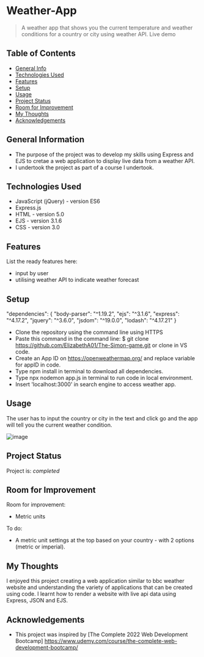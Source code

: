 # Weather-App

> A weather app that shows you the current temperature and weather conditions for a country or city using weather API. 
> Live demo 

## Table of Contents
* [General Info](#general-information)
* [Technologies Used](#technologies-used)
* [Features](#features)
* [Setup](#setup)
* [Usage](#usage)
* [Project Status](#project-status)
* [Room for Improvement](#room-for-improvement)
* [My Thoughts](#my-thoughts)
* [Acknowledgements](#acknowledgements)


## General Information
- The purpose of the project was to develop my skills using Express and EJS to cretae a web application to display live data from a weather API. 
- I undertook the project as part of a course I undertook.

## Technologies Used
- JavaScript (jQuery) - version ES6 
- Express.js
- HTML - version 5.0
- EJS - version 3.1.6
- CSS - version 3.0


## Features
List the ready features here:
- input by user
- utilising weather API to indicate weather forecast


## Setup
"dependencies": {
    "body-parser": "^1.19.2",
    "ejs": "^3.1.6",
    "express": "^4.17.2",
    "jquery": "^3.6.0",
    "jsdom": "^19.0.0",
    "lodash": "^4.17.21"
  }

- Clone the repository using the command line using HTTPS
- Paste this command in the command line: $ git clone https://github.com/ElizabethA01/The-Simon-game.git or clone in VS code. 
- Create an App ID on https://openweathermap.org/ and replace variable for appID in code.
- Type npm install in terminal to download all dependencies.
- Type npx nodemon app.js in terminal to run code in local environment.
- Insert 'localhost:3000' in search engine to access weather app.


## Usage
The user has to input the country or city in the text and click go and the app will tell you the current weather condition. 

![image](https://user-images.githubusercontent.com/91877366/188286923-b556e8fc-0b34-462f-b333-59b108533e60.png)


## Project Status
Project is: _completed_


## Room for Improvement
Room for improvement:
- Metric units 

To do:
- A metric unit settings at the top based on your country - with 2 options (metric or imperial). 


## My Thoughts
I enjoyed this project creating a web application similar to bbc weather website and understanding the variety of applications that can be created using code. I learnt how to render a website with live api data using Express, JSON and EJS. 


## Acknowledgements
- This project was inspired by [The Complete 2022 Web Development Bootcamp] https://www.udemy.com/course/the-complete-web-development-bootcamp/

